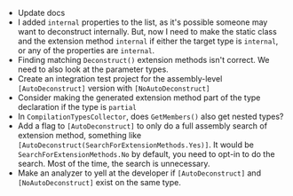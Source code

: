 * Update docs
* I added `internal` properties to the list, as it's possible someone may want to deconstruct internally. But, now I need to make the static class and the extension method `internal` if either the target type is `internal`, or any of the properties are `internal`.
* Finding matching `Deconstruct()` extension methods isn't correct. We need to also look at the parameter types.
* Create an integration test project for the assembly-level `[AutoDeconstruct]` version with `[NoAutoDeconstruct]`
* Consider making the generated extension method part of the type declaration if the type is `partial`
* In `CompilationTypesCollector`, does `GetMembers()` also get nested types?
* Add a flag to `[AutoDeconstruct]` to only do a full assembly search of extension method, something like `[AutoDeconstruct(SearchForExtensionMethods.Yes)]`. It would be `SearchForExtensionMethods.No` by default, you need to opt-in to do the search. Most of the time, the search is unnecessary.
* Make an analyzer to yell at the developer if `[AutoDeconstruct]` and `[NoAutoDeconstruct]` exist on the same type.
